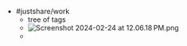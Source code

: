 - #justshare/work
	- tree of tags
	- ![Screenshot 2024-02-24 at 12.06.18 PM.png](../assets/Screenshot_2024-02-24_at_12.06.18 PM_1708805185298_0.png)
	-